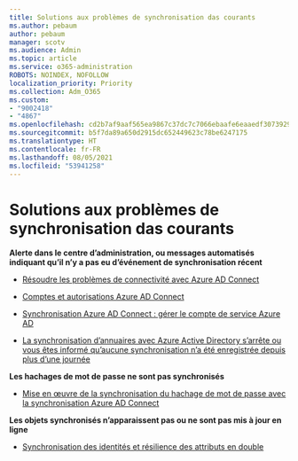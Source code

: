 ```yaml
---
title: Solutions aux problèmes de synchronisation das courants
ms.author: pebaum
author: pebaum
manager: scotv
ms.audience: Admin
ms.topic: article
ms.service: o365-administration
ROBOTS: NOINDEX, NOFOLLOW
localization_priority: Priority
ms.collection: Adm_O365
ms.custom:
- "9002418"
- "4867"
ms.openlocfilehash: cd2b7af9aaf565ea9867c37dc7c7066ebaafe6eaaedf307392919aefc03b11a2
ms.sourcegitcommit: b5f7da89a650d2915dc652449623c78be6247175
ms.translationtype: HT
ms.contentlocale: fr-FR
ms.lasthandoff: 08/05/2021
ms.locfileid: "53941258"
---
```

# <a name="solutions-to-common-aad-synchronization-problems"></a>Solutions aux problèmes de synchronisation das courants

**Alerte dans le centre d’administration, ou messages automatisés indiquant qu’il n’y a pas eu d’événement de synchronisation récent**

- [Résoudre les problèmes de connectivité avec Azure AD Connect](https://docs.microsoft.com/azure/active-directory/hybrid/tshoot-connect-connectivity)

- [Comptes et autorisations Azure AD Connect](https://go.microsoft.com/fwlink/p/?LinkId=820598)

- [Synchronisation Azure AD Connect : gérer le compte de service Azure AD](https://docs.microsoft.com/azure/active-directory/hybrid/how-to-connect-azureadaccount)

- [La synchronisation d’annuaires avec Azure Active Directory s’arrête ou vous êtes informé qu’aucune synchronisation n’a été enregistrée depuis plus d’une journée](https://support.microsoft.com/help/2882421/directory-synchronization-to-azure-active-directory-stops-or-you-re-warned-that-sync-hasn-t-registered-in-more-than-a-day)
 
**Les hachages de mot de passe ne sont pas synchronisés**

- [Mise en œuvre de la synchronisation du hachage de mot de passe avec la synchronisation Azure AD Connect](https://docs.microsoft.com/azure/active-directory/hybrid/how-to-connect-password-hash-synchronization)

**Les objets synchronisés n’apparaissent pas ou ne sont pas mis à jour en ligne**

- [Synchronisation des identités et résilience des attributs en double](https://docs.microsoft.com/azure/active-directory/hybrid/how-to-connect-syncservice-duplicate-attribute-resiliency)
